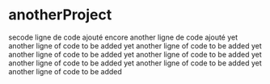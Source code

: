 # anotherProject
secode ligne de code ajouté 
encore another ligne de code ajouté
yet another ligne of code to be added 
yet another ligne of code to be added 
yet another ligne of code to be added 
yet another ligne of code to be added 
yet another ligne of code to be added 
yet another ligne of code to be added 
yet another ligne of code to be added 
